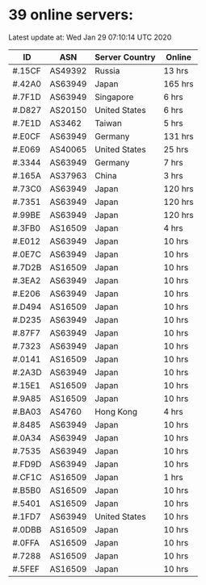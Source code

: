 # 39 online servers:

Latest update at: Wed Jan 29 07:10:14 UTC 2020

| ID | ASN | Server Country | Online |
| -- | --- | -------------- | ------ |
| #.15CF | AS49392 | Russia | 13 hrs |
| #.42A0 | AS63949 | Japan | 165 hrs |
| #.7F1D | AS63949 | Singapore | 6 hrs |
| #.D827 | AS20150 | United States | 6 hrs |
| #.7E1D | AS3462 | Taiwan | 5 hrs |
| #.E0CF | AS63949 | Germany | 131 hrs |
| #.E069 | AS40065 | United States | 25 hrs |
| #.3344 | AS63949 | Germany | 7 hrs |
| #.165A | AS37963 | China | 3 hrs |
| #.73C0 | AS63949 | Japan | 120 hrs |
| #.7351 | AS63949 | Japan | 120 hrs |
| #.99BE | AS63949 | Japan | 120 hrs |
| #.3FB0 | AS16509 | Japan | 4 hrs |
| #.E012 | AS63949 | Japan | 10 hrs |
| #.0E7C | AS63949 | Japan | 10 hrs |
| #.7D2B | AS16509 | Japan | 10 hrs |
| #.3EA2 | AS63949 | Japan | 10 hrs |
| #.E206 | AS63949 | Japan | 10 hrs |
| #.D494 | AS16509 | Japan | 10 hrs |
| #.D235 | AS63949 | Japan | 10 hrs |
| #.87F7 | AS63949 | Japan | 10 hrs |
| #.7323 | AS63949 | Japan | 10 hrs |
| #.0141 | AS16509 | Japan | 10 hrs |
| #.2A3D | AS63949 | Japan | 10 hrs |
| #.15E1 | AS16509 | Japan | 10 hrs |
| #.9A85 | AS16509 | Japan | 10 hrs |
| #.BA03 | AS4760 | Hong Kong | 4 hrs |
| #.8485 | AS63949 | Japan | 10 hrs |
| #.0A34 | AS63949 | Japan | 10 hrs |
| #.7535 | AS63949 | Japan | 10 hrs |
| #.FD9D | AS63949 | Japan | 10 hrs |
| #.CF1C | AS16509 | Japan | 1 hrs |
| #.B5B0 | AS16509 | Japan | 10 hrs |
| #.5401 | AS16509 | Japan | 10 hrs |
| #.1FD7 | AS63949 | United States | 10 hrs |
| #.0DBB | AS16509 | Japan | 10 hrs |
| #.0FFA | AS16509 | Japan | 10 hrs |
| #.7288 | AS16509 | Japan | 10 hrs |
| #.5FEF | AS16509 | Japan | 10 hrs |

